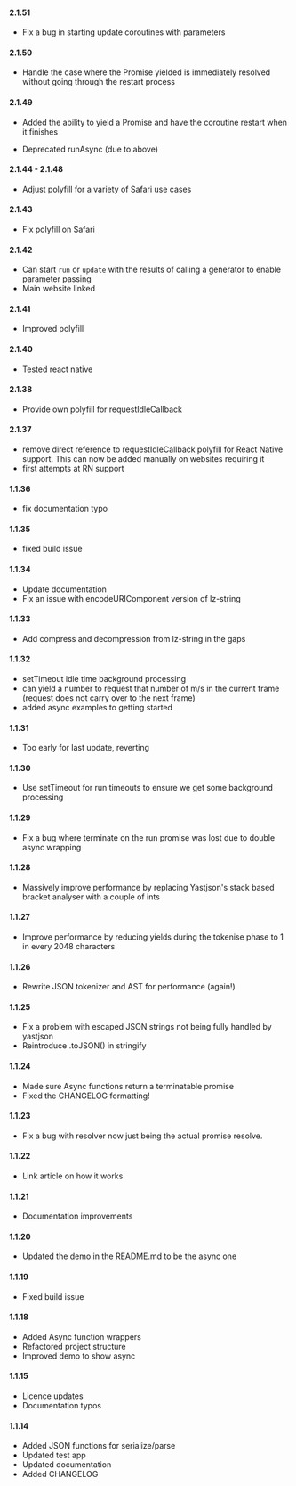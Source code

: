 #### 2.1.51

- Fix a bug in starting update coroutines with parameters

#### 2.1.50

- Handle the case where the Promise yielded is immediately resolved without
  going through the restart process

#### 2.1.49

- Added the ability to yield a Promise and have the coroutine
  restart when it finishes
  
- Deprecated runAsync (due to above)

#### 2.1.44 - 2.1.48

- Adjust polyfill for a variety of Safari use cases

#### 2.1.43

- Fix polyfill on Safari

#### 2.1.42

- Can start `run` or `update` with the results of calling a generator to enable parameter passing
- Main website linked

#### 2.1.41

- Improved polyfill

#### 2.1.40

- Tested react native

#### 2.1.38

- Provide own polyfill for requestIdleCallback

#### 2.1.37

- remove direct reference to requestIdleCallback polyfill for React Native support.  This 
  can now be added manually on websites requiring it
- first attempts at RN support

#### 1.1.36

- fix documentation typo

#### 1.1.35

- fixed build issue

#### 1.1.34

- Update documentation
- Fix an issue with encodeURIComponent version of lz-string

#### 1.1.33

- Add compress and decompression from lz-string in the gaps

#### 1.1.32

- setTimeout idle time background processing
- can yield a number to request that number of m/s in the current frame (request does not carry over to the next frame)
- added async examples to getting started

#### 1.1.31

- Too early for last update, reverting

#### 1.1.30

- Use setTimeout for run timeouts to ensure we get some background processing

#### 1.1.29

- Fix a bug where terminate on the run promise was lost due to double async wrapping

#### 1.1.28

- Massively improve performance by replacing Yastjson's stack based bracket analyser with a couple of ints

#### 1.1.27

- Improve performance by reducing yields during the tokenise phase to 1 in every 2048 characters

#### 1.1.26

- Rewrite JSON tokenizer and AST for performance (again!)

#### 1.1.25

- Fix a problem with escaped JSON strings not being fully handled by yastjson
- Reintroduce .toJSON() in stringify

#### 1.1.24

- Made sure Async functions return a terminatable promise
- Fixed the CHANGELOG formatting!

#### 1.1.23

- Fix a bug with resolver now just being the actual promise resolve.

#### 1.1.22

- Link article on how it works

#### 1.1.21

- Documentation improvements

#### 1.1.20

- Updated the demo in the README.md to be the async one

#### 1.1.19

- Fixed build issue

#### 1.1.18

- Added Async function wrappers
- Refactored project structure
- Improved demo to show async

#### 1.1.15

- Licence updates
- Documentation typos

#### 1.1.14

- Added JSON functions for serialize/parse
- Updated test app
- Updated documentation
- Added CHANGELOG
